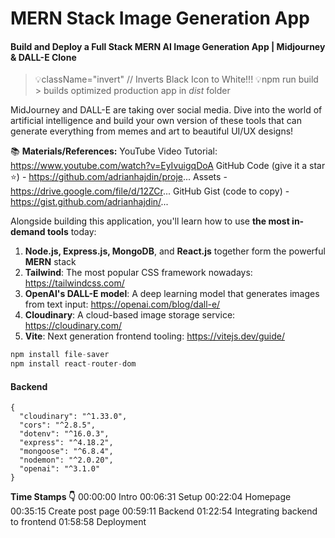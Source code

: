 # MERN Stack Image Generation App
#### Build and Deploy a Full Stack MERN AI Image Generation App | Midjourney & DALL-E Clone


>💡className="invert" // Inverts Black Icon to White!!!
>💡npm run build > builds optimized production app in *dist* folder

MidJourney and DALL-E are taking over social media. Dive into the world of artificial intelligence and build your own version of these tools that can generate everything from memes and art to beautiful UI/UX designs!

📚 **Materials/References:**
YouTube Video Tutorial: https://www.youtube.com/watch?v=EyIvuigqDoA
GitHub Code (give it a star ⭐) - https://github.com/adrianhajdin/proje...
Assets - https://drive.google.com/file/d/12ZCr...
GitHub Gist (code to copy) - https://gist.github.com/adrianhajdin/...

Alongside building this application, you'll learn how to use **the most in-demand tools** today:
1. **Node.js, Express.js, MongoDB**, and **React.js** together form the powerful **MERN** stack
2. **Tailwind**: The most popular CSS framework nowadays: https://tailwindcss.com/
3. **OpenAI's DALL-E model**: A deep learning model that generates images from text input: https://openai.com/blog/dall-e/
4. **Cloudinary**: A cloud-based image storage service: https://cloudinary.com/
5. **Vite**: Next generation frontend tooling: https://vitejs.dev/guide/
```javascript
npm install file-saver
npm install react-router-dom   
```
#### Backend
    {
      "cloudinary": "^1.33.0",
      "cors": "^2.8.5",
      "dotenv": "^16.0.3", 
      "express": "^4.18.2",
      "mongoose": "^6.8.4",
      "nodemon": "^2.0.20", 
      "openai": "^3.1.0" 
    }




**Time Stamps 👇**
00:00:00 Intro
00:06:31 Setup
00:22:04 Homepage
00:35:15 Create post page
00:59:11 Backend
01:22:54 Integrating backend to frontend
01:58:58 Deployment